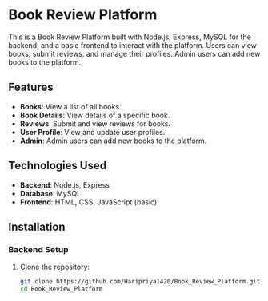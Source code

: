 # Book Review Platform

This is a Book Review Platform built with Node.js, Express, MySQL for the backend, and a basic frontend to interact with the platform. Users can view books, submit reviews, and manage their profiles. Admin users can add new books to the platform.

## Features
- **Books**: View a list of all books.
- **Book Details**: View details of a specific book.
- **Reviews**: Submit and view reviews for books.
- **User Profile**: View and update user profiles.
- **Admin**: Admin users can add new books to the platform.

## Technologies Used
- **Backend**: Node.js, Express
- **Database**: MySQL
- **Frontend**: HTML, CSS, JavaScript (basic)

## Installation

### Backend Setup

1. Clone the repository:
   ```bash
   git clone https://github.com/Haripriya1420/Book_Review_Platform.git
   cd Book_Review_Platform
